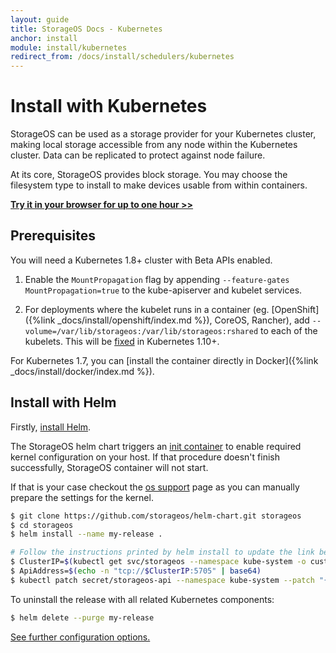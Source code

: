 ```yaml
---
layout: guide
title: StorageOS Docs - Kubernetes
anchor: install
module: install/kubernetes
redirect_from: /docs/install/schedulers/kubernetes
---
```


# Install with Kubernetes

StorageOS can be used as a storage provider for your Kubernetes cluster, making
local storage accessible from any node within the Kubernetes cluster.  Data can
be replicated to protect against node failure.

At its core, StorageOS provides block storage.  You may choose the filesystem
type to install to make devices usable from within containers.

[**Try it in your browser for up to one hour >>**](https://my.storageos.com/main/tutorial/k8s-sandbox)

## Prerequisites

You will need a Kubernetes 1.8+ cluster with Beta APIs enabled.

1. Enable the `MountPropagation` flag by appending `--feature-gates
MountPropagation=true` to the kube-apiserver and kubelet services.

1. For deployments where the kubelet runs in a container (eg. [OpenShift]({%link _docs/install/openshift/index.md %}), CoreOS,
Rancher), add `--volume=/var/lib/storageos:/var/lib/storageos:rshared` to each
of the kubelets. This will be [fixed](https://github.com/kubernetes/kubernetes/pull/58816) in Kubernetes 1.10+.

For Kubernetes 1.7, you can [install the container directly in
Docker]({%link _docs/install/docker/index.md %}).

## Install with Helm

Firstly, [install Helm](https://docs.helm.sh/using_helm).

The StorageOS helm chart triggers an [init container](https://github.com/storageos/init) to enable required kernel configuration on your host. If that procedure doesn't finish successfully, StorageOS container will not start.

If that is your case checkout the [os support](/docs/reference/os_support) page as you can manually prepare the settings for the kernel.

```bash
$ git clone https://github.com/storageos/helm-chart.git storageos
$ cd storageos
$ helm install --name my-release .

# Follow the instructions printed by helm install to update the link between Kubernetes and StorageOS.
$ ClusterIP=$(kubectl get svc/storageos --namespace kube-system -o custom-columns=IP:spec.clusterIP --no-headers=true)
$ ApiAddress=$(echo -n "tcp://$ClusterIP:5705" | base64)
$ kubectl patch secret/storageos-api --namespace kube-system --patch "{\"data\":{\"apiAddress\": \"$ApiAddress\"}}"
```

To uninstall the release with all related Kubernetes components:

```bash
$ helm delete --purge my-release
```

[See further configuration options.](https://github.com/storageos/helm-chart#configuration)
